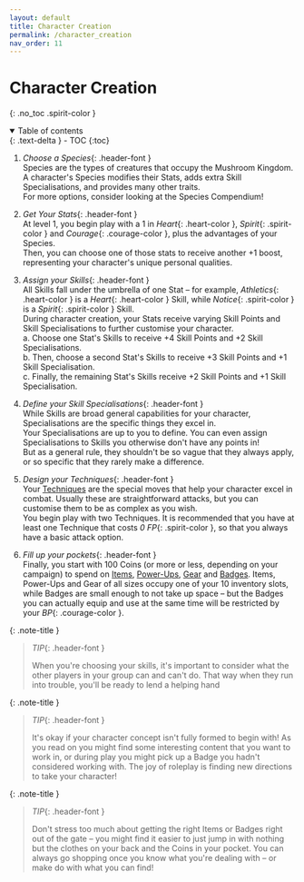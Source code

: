 ```yaml
---
layout: default
title: Character Creation
permalink: /character_creation
nav_order: 11
---
```


# Character Creation
{: .no_toc .spirit-color }

<details open markdown="block">
  <summary>
    Table of contents
  </summary>
  {: .text-delta }
- TOC
{:toc}
</details>

1. *Choose a Species*{: .header-font }  
    Species are the types of creatures that occupy the Mushroom Kingdom. A character's Species modifies their Stats, adds extra Skill Specialisations, and provides many other traits.  
    For more options, consider looking at the Species Compendium!

2. *Get Your Stats*{: .header-font }  
    At level 1, you begin play with a 1 in *Heart*{: .heart-color }, *Spirit*{: .spirit-color } and *Courage*{: .courage-color }, plus the advantages of your Species.  
    Then, you can choose one of those stats to receive another +1 boost, representing your character's unique personal qualities.

3. *Assign your Skills*{: .header-font }  
    All Skills fall under the umbrella of one Stat – for example, *Athletics*{: .heart-color } is a *Heart*{: .heart-color } Skill, while *Notice*{: .spirit-color } is a *Spirit*{: .spirit-color } Skill.  
    During character creation, your Stats receive varying Skill Points and Skill Specialisations to further customise your character.  
    a. Choose one Stat's Skills to receive +4 Skill Points and +2 Skill Specialisations.  
    b. Then, choose a second Stat's Skills to receive +3 Skill Points and +1 Skill Specialisation.  
    c. Finally, the remaining Stat's Skills receive +2 Skill Points and +1 Skill Specialisation.

4. *Define your Skill Specialisations*{: .header-font }  
    While Skills are broad general capabilities for your character, Specialisations are the specific things they excel in.  
    Your Specialisations are up to you to define. You can even assign Specialisations to Skills you otherwise don't have any points in!  
    But as a general rule, they shouldn't be so vague that they always apply, or so specific that they rarely make a difference.

5. *Design your Techniques*{: .header-font }  
    Your [Techniques](TODO:LINK) are the special moves that help your character excel in combat. Usually these are straightforward attacks, but you can customise them to be as complex as you wish.  
    You begin play with two Techniques. It is recommended that you have at least one Technique that costs *0 FP*{: .spirit-color }, so that you always have a basic attack option.

6. *Fill up your pockets*{: .header-font }  
    Finally, you start with 100 Coins (or more or less, depending on your campaign) to spend on [Items](TODO:LINK), [Power-Ups](TODO:LINK), [Gear](TODO:LINK) and [Badges](TODO:LINK). Items, Power-Ups and Gear of all sizes occupy one of your 10 inventory slots, while Badges are small enough to not take up space – but the Badges you can actually equip and use at the same time will be restricted by your *BP*{: .courage-color }. 

{: .note-title }
> *TIP*{: .header-font }
>
> When you're choosing your skills, it's important to consider what the other players in your group can and can't do. That way when they run into trouble, you'll be ready to lend a helping hand

{: .note-title }
> *TIP*{: .header-font }
>
> It's okay if your character concept isn't fully formed to begin with! As you read on you might find some interesting content that you want to work in, or during play you might pick up a Badge you hadn't considered working with. The joy of roleplay is finding new directions to take your character!

{: .note-title }
> *TIP*{: .header-font }
>
> Don't stress too much about getting the right Items or Badges right out of the gate – you might find it easier to just jump in with nothing but the clothes on your back and the Coins in your pocket. You can always go shopping once you know what you're dealing with – or make do with what you can find!
